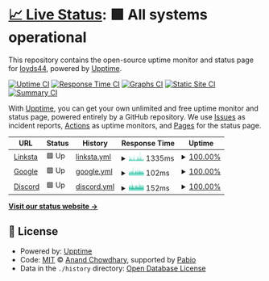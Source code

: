 # [📈 Live Status](https://loyds44.github.io/uptime): <!--live status--> **🟩 All systems operational**

This repository contains the open-source uptime monitor and status page for [loyds44](https://loyds44.github.io/uptime), powered by [Upptime](https://github.com/upptime/upptime).

[![Uptime CI](https://github.com/loyds44/uptime/workflows/Uptime%20CI/badge.svg)](https://github.com/loyds44/uptime/actions?query=workflow%3A%22Uptime+CI%22)
[![Response Time CI](https://github.com/loyds44/uptime/workflows/Response%20Time%20CI/badge.svg)](https://github.com/loyds44/uptime/actions?query=workflow%3A%22Response+Time+CI%22)
[![Graphs CI](https://github.com/loyds44/uptime/workflows/Graphs%20CI/badge.svg)](https://github.com/loyds44/uptime/actions?query=workflow%3A%22Graphs+CI%22)
[![Static Site CI](https://github.com/loyds44/uptime/workflows/Static%20Site%20CI/badge.svg)](https://github.com/loyds44/uptime/actions?query=workflow%3A%22Static+Site+CI%22)
[![Summary CI](https://github.com/loyds44/uptime/workflows/Summary%20CI/badge.svg)](https://github.com/loyds44/uptime/actions?query=workflow%3A%22Summary+CI%22)

With [Upptime](https://upptime.js.org), you can get your own unlimited and free uptime monitor and status page, powered entirely by a GitHub repository. We use [Issues](https://github.com/loyds44/uptime/issues) as incident reports, [Actions](https://github.com/loyds44/uptime/actions) as uptime monitors, and [Pages](https://loyds44.github.io/uptime) for the status page.

<!--start: status pages-->
<!-- This summary is generated by Upptime (https://github.com/upptime/upptime) -->
<!-- Do not edit this manually, your changes will be overwritten -->
<!-- prettier-ignore -->
| URL | Status | History | Response Time | Uptime |
| --- | ------ | ------- | ------------- | ------ |
| <img alt="" src="https://icons.duckduckgo.com/ip3/linksta.cc.ico" height="13"> [Linksta](https://linksta.cc/@loyds44) | 🟩 Up | [linksta.yml](https://github.com/loyds44/uptime/commits/HEAD/history/linksta.yml) | <details><summary><img alt="Response time graph" src="./graphs/linksta/response-time-week.png" height="20"> 1335ms</summary><br><a href="https://loyds44.github.io/uptime/history/linksta"><img alt="Response time 1411" src="https://img.shields.io/endpoint?url=https%3A%2F%2Fraw.githubusercontent.com%2Floyds44%2Fuptime%2FHEAD%2Fapi%2Flinksta%2Fresponse-time.json"></a><br><a href="https://loyds44.github.io/uptime/history/linksta"><img alt="24-hour response time 1187" src="https://img.shields.io/endpoint?url=https%3A%2F%2Fraw.githubusercontent.com%2Floyds44%2Fuptime%2FHEAD%2Fapi%2Flinksta%2Fresponse-time-day.json"></a><br><a href="https://loyds44.github.io/uptime/history/linksta"><img alt="7-day response time 1335" src="https://img.shields.io/endpoint?url=https%3A%2F%2Fraw.githubusercontent.com%2Floyds44%2Fuptime%2FHEAD%2Fapi%2Flinksta%2Fresponse-time-week.json"></a><br><a href="https://loyds44.github.io/uptime/history/linksta"><img alt="30-day response time 1493" src="https://img.shields.io/endpoint?url=https%3A%2F%2Fraw.githubusercontent.com%2Floyds44%2Fuptime%2FHEAD%2Fapi%2Flinksta%2Fresponse-time-month.json"></a><br><a href="https://loyds44.github.io/uptime/history/linksta"><img alt="1-year response time 1411" src="https://img.shields.io/endpoint?url=https%3A%2F%2Fraw.githubusercontent.com%2Floyds44%2Fuptime%2FHEAD%2Fapi%2Flinksta%2Fresponse-time-year.json"></a></details> | <details><summary><a href="https://loyds44.github.io/uptime/history/linksta">100.00%</a></summary><a href="https://loyds44.github.io/uptime/history/linksta"><img alt="All-time uptime 99.93%" src="https://img.shields.io/endpoint?url=https%3A%2F%2Fraw.githubusercontent.com%2Floyds44%2Fuptime%2FHEAD%2Fapi%2Flinksta%2Fuptime.json"></a><br><a href="https://loyds44.github.io/uptime/history/linksta"><img alt="24-hour uptime 100.00%" src="https://img.shields.io/endpoint?url=https%3A%2F%2Fraw.githubusercontent.com%2Floyds44%2Fuptime%2FHEAD%2Fapi%2Flinksta%2Fuptime-day.json"></a><br><a href="https://loyds44.github.io/uptime/history/linksta"><img alt="7-day uptime 100.00%" src="https://img.shields.io/endpoint?url=https%3A%2F%2Fraw.githubusercontent.com%2Floyds44%2Fuptime%2FHEAD%2Fapi%2Flinksta%2Fuptime-week.json"></a><br><a href="https://loyds44.github.io/uptime/history/linksta"><img alt="30-day uptime 100.00%" src="https://img.shields.io/endpoint?url=https%3A%2F%2Fraw.githubusercontent.com%2Floyds44%2Fuptime%2FHEAD%2Fapi%2Flinksta%2Fuptime-month.json"></a><br><a href="https://loyds44.github.io/uptime/history/linksta"><img alt="1-year uptime 99.93%" src="https://img.shields.io/endpoint?url=https%3A%2F%2Fraw.githubusercontent.com%2Floyds44%2Fuptime%2FHEAD%2Fapi%2Flinksta%2Fuptime-year.json"></a></details>
| <img alt="" src="https://icons.duckduckgo.com/ip3/www.google.com.ico" height="13"> [Google](https://www.google.com/) | 🟩 Up | [google.yml](https://github.com/loyds44/uptime/commits/HEAD/history/google.yml) | <details><summary><img alt="Response time graph" src="./graphs/google/response-time-week.png" height="20"> 102ms</summary><br><a href="https://loyds44.github.io/uptime/history/google"><img alt="Response time 104" src="https://img.shields.io/endpoint?url=https%3A%2F%2Fraw.githubusercontent.com%2Floyds44%2Fuptime%2FHEAD%2Fapi%2Fgoogle%2Fresponse-time.json"></a><br><a href="https://loyds44.github.io/uptime/history/google"><img alt="24-hour response time 102" src="https://img.shields.io/endpoint?url=https%3A%2F%2Fraw.githubusercontent.com%2Floyds44%2Fuptime%2FHEAD%2Fapi%2Fgoogle%2Fresponse-time-day.json"></a><br><a href="https://loyds44.github.io/uptime/history/google"><img alt="7-day response time 102" src="https://img.shields.io/endpoint?url=https%3A%2F%2Fraw.githubusercontent.com%2Floyds44%2Fuptime%2FHEAD%2Fapi%2Fgoogle%2Fresponse-time-week.json"></a><br><a href="https://loyds44.github.io/uptime/history/google"><img alt="30-day response time 101" src="https://img.shields.io/endpoint?url=https%3A%2F%2Fraw.githubusercontent.com%2Floyds44%2Fuptime%2FHEAD%2Fapi%2Fgoogle%2Fresponse-time-month.json"></a><br><a href="https://loyds44.github.io/uptime/history/google"><img alt="1-year response time 104" src="https://img.shields.io/endpoint?url=https%3A%2F%2Fraw.githubusercontent.com%2Floyds44%2Fuptime%2FHEAD%2Fapi%2Fgoogle%2Fresponse-time-year.json"></a></details> | <details><summary><a href="https://loyds44.github.io/uptime/history/google">100.00%</a></summary><a href="https://loyds44.github.io/uptime/history/google"><img alt="All-time uptime 100.00%" src="https://img.shields.io/endpoint?url=https%3A%2F%2Fraw.githubusercontent.com%2Floyds44%2Fuptime%2FHEAD%2Fapi%2Fgoogle%2Fuptime.json"></a><br><a href="https://loyds44.github.io/uptime/history/google"><img alt="24-hour uptime 100.00%" src="https://img.shields.io/endpoint?url=https%3A%2F%2Fraw.githubusercontent.com%2Floyds44%2Fuptime%2FHEAD%2Fapi%2Fgoogle%2Fuptime-day.json"></a><br><a href="https://loyds44.github.io/uptime/history/google"><img alt="7-day uptime 100.00%" src="https://img.shields.io/endpoint?url=https%3A%2F%2Fraw.githubusercontent.com%2Floyds44%2Fuptime%2FHEAD%2Fapi%2Fgoogle%2Fuptime-week.json"></a><br><a href="https://loyds44.github.io/uptime/history/google"><img alt="30-day uptime 100.00%" src="https://img.shields.io/endpoint?url=https%3A%2F%2Fraw.githubusercontent.com%2Floyds44%2Fuptime%2FHEAD%2Fapi%2Fgoogle%2Fuptime-month.json"></a><br><a href="https://loyds44.github.io/uptime/history/google"><img alt="1-year uptime 100.00%" src="https://img.shields.io/endpoint?url=https%3A%2F%2Fraw.githubusercontent.com%2Floyds44%2Fuptime%2FHEAD%2Fapi%2Fgoogle%2Fuptime-year.json"></a></details>
| <img alt="" src="https://icons.duckduckgo.com/ip3/discord.com.ico" height="13"> [Discord](https://discord.com/) | 🟩 Up | [discord.yml](https://github.com/loyds44/uptime/commits/HEAD/history/discord.yml) | <details><summary><img alt="Response time graph" src="./graphs/discord/response-time-week.png" height="20"> 152ms</summary><br><a href="https://loyds44.github.io/uptime/history/discord"><img alt="Response time 115" src="https://img.shields.io/endpoint?url=https%3A%2F%2Fraw.githubusercontent.com%2Floyds44%2Fuptime%2FHEAD%2Fapi%2Fdiscord%2Fresponse-time.json"></a><br><a href="https://loyds44.github.io/uptime/history/discord"><img alt="24-hour response time 153" src="https://img.shields.io/endpoint?url=https%3A%2F%2Fraw.githubusercontent.com%2Floyds44%2Fuptime%2FHEAD%2Fapi%2Fdiscord%2Fresponse-time-day.json"></a><br><a href="https://loyds44.github.io/uptime/history/discord"><img alt="7-day response time 152" src="https://img.shields.io/endpoint?url=https%3A%2F%2Fraw.githubusercontent.com%2Floyds44%2Fuptime%2FHEAD%2Fapi%2Fdiscord%2Fresponse-time-week.json"></a><br><a href="https://loyds44.github.io/uptime/history/discord"><img alt="30-day response time 133" src="https://img.shields.io/endpoint?url=https%3A%2F%2Fraw.githubusercontent.com%2Floyds44%2Fuptime%2FHEAD%2Fapi%2Fdiscord%2Fresponse-time-month.json"></a><br><a href="https://loyds44.github.io/uptime/history/discord"><img alt="1-year response time 115" src="https://img.shields.io/endpoint?url=https%3A%2F%2Fraw.githubusercontent.com%2Floyds44%2Fuptime%2FHEAD%2Fapi%2Fdiscord%2Fresponse-time-year.json"></a></details> | <details><summary><a href="https://loyds44.github.io/uptime/history/discord">100.00%</a></summary><a href="https://loyds44.github.io/uptime/history/discord"><img alt="All-time uptime 100.00%" src="https://img.shields.io/endpoint?url=https%3A%2F%2Fraw.githubusercontent.com%2Floyds44%2Fuptime%2FHEAD%2Fapi%2Fdiscord%2Fuptime.json"></a><br><a href="https://loyds44.github.io/uptime/history/discord"><img alt="24-hour uptime 100.00%" src="https://img.shields.io/endpoint?url=https%3A%2F%2Fraw.githubusercontent.com%2Floyds44%2Fuptime%2FHEAD%2Fapi%2Fdiscord%2Fuptime-day.json"></a><br><a href="https://loyds44.github.io/uptime/history/discord"><img alt="7-day uptime 100.00%" src="https://img.shields.io/endpoint?url=https%3A%2F%2Fraw.githubusercontent.com%2Floyds44%2Fuptime%2FHEAD%2Fapi%2Fdiscord%2Fuptime-week.json"></a><br><a href="https://loyds44.github.io/uptime/history/discord"><img alt="30-day uptime 100.00%" src="https://img.shields.io/endpoint?url=https%3A%2F%2Fraw.githubusercontent.com%2Floyds44%2Fuptime%2FHEAD%2Fapi%2Fdiscord%2Fuptime-month.json"></a><br><a href="https://loyds44.github.io/uptime/history/discord"><img alt="1-year uptime 100.00%" src="https://img.shields.io/endpoint?url=https%3A%2F%2Fraw.githubusercontent.com%2Floyds44%2Fuptime%2FHEAD%2Fapi%2Fdiscord%2Fuptime-year.json"></a></details>

<!--end: status pages-->

[**Visit our status website →**](https://loyds44.github.io/uptime)

## 📄 License

- Powered by: [Upptime](https://github.com/upptime/upptime)
- Code: [MIT](./LICENSE) © [Anand Chowdhary](https://anandchowdhary.com), supported by [Pabio](https://pabio.com)
- Data in the `./history` directory: [Open Database License](https://opendatacommons.org/licenses/odbl/1-0/)
